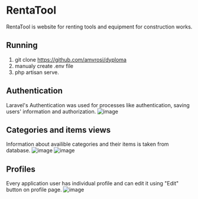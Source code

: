 # RentaTool
RentaTool is website for renting tools and equipment for construction works.
## Running
1. git clone https://github.com/amvrosi/dyploma
2. manualy create .env file
3. php artisan serve.

## Authentication
Laravel's Authentication was used for processes like authentication, saving users' information and authorization.
![image](https://github.com/amvrosi/dyploma/assets/133603835/f683d0c1-da01-4678-b920-6fc409deadaf)
## Categories and items views
Information about availible categories and their items is taken from database.
![image](https://github.com/amvrosi/dyploma/assets/133603835/1534102b-e557-42de-92e5-bad5bf014f57)
![image](https://github.com/amvrosi/dyploma/assets/133603835/9ab8a93e-bdf4-4169-8858-e850fd680e40)
## Profiles
Every application user has individual profile and can edit it using "Edit" button on profile page.
![image](https://github.com/amvrosi/dyploma/assets/133603835/3b723d80-49dd-402d-8690-67a685bf493d)
